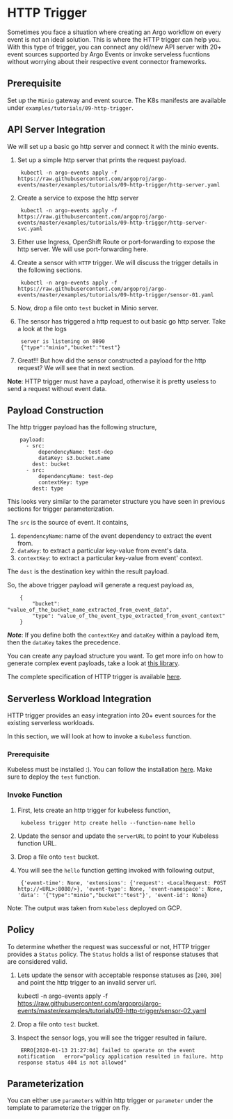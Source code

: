 # HTTP Trigger

Sometimes you face a situation where creating an Argo workflow on every event 
is not an ideal solution. This is where the HTTP trigger can help you. With this type of trigger, you can
connect any old/new API server with 20+ event sources supported by Argo Events or invoke serveless fucntions
without worrying about their respective event connector frameworks.

## Prerequisite
Set up the `Minio` gateway and event source. The K8s manifests are available under `examples/tutorials/09-http-trigger`.

## API Server Integration
We will set up a basic go http server and connect it with the minio events.

1. Set up a simple http server that prints the request payload.

        kubectl -n argo-events apply -f https://raw.githubusercontent.com/argoproj/argo-events/master/examples/tutorials/09-http-trigger/http-server.yaml

2. Create a service to expose the http server

        kubectl -n argo-events apply -f https://raw.githubusercontent.com/argoproj/argo-events/master/examples/tutorials/09-http-trigger/http-server-svc.yaml

3. Either use Ingress, OpenShift Route or port-forwarding to expose the http server. We will
   use port-forwarding here.

4. Create a sensor with `HTTP` trigger. We will discuss the trigger details in the following sections.

        kubectl -n argo-events apply -f https://raw.githubusercontent.com/argoproj/argo-events/master/examples/tutorials/09-http-trigger/sensor-01.yaml

5. Now, drop a file onto `test` bucket in Minio server.

6. The sensor has triggered a http request to out basic go http server. Take a look at the logs

        server is listening on 8090
        {"type":"minio","bucket":"test"}

7. Great!!! But how did the sensor constructed a payload for the http request? We will see that in next section.

**Note**: HTTP trigger must have a payload, otherwise it is pretty useless to send a request without event data.

## Payload Construction
The http trigger payload has the following structure,

        payload:
          - src:
              dependencyName: test-dep
              dataKey: s3.bucket.name
            dest: bucket
          - src:
              dependencyName: test-dep
              contextKey: type
            dest: type

This looks very similar to the parameter structure you have seen in previous sections for trigger parameterization.

The `src` is the source of event. It contains,

  1. `dependencyName`: name of the event dependency to extract the event from.
  2. `dataKey`: to extract a particular key-value from event's data.
  3. `contextKey`: to extract a particular key-value from event' context.

The `dest` is the destination key within the result payload.

So, the above trigger payload will generate a request payload as,

        {
            "bucket": "value_of_the_bucket_name_extracted_from_event_data",
            "type": "value_of_the_event_type_extracted_from_event_context"
        }


**_Note_**: If you define both the `contextKey` and `dataKey` within a payload item, then
the `dataKey` takes the precedence.

You can create any payload structure you want. To get more info on how to 
generate complex event payloads, take a look at [this library](https://github.com/tidwall/sjson).

The complete specification of HTTP trigger is available [here](https://github.com/argoproj/argo-events/blob/master/api/sensor.md#httptrigger).

## Serverless Workload Integration
HTTP trigger provides an easy integration into 20+ event sources for the existing serverless workloads.

In this section, we will look at how to invoke a `Kubeless` function.

### Prerequisite
Kubeless must be installed :). You can follow the installation [here](https://kubeless.io/docs/quick-start/).
Make sure to deploy the `test` function.

### Invoke Function
1. First, lets create an http trigger for kubeless function,

        kubeless trigger http create hello --function-name hello

2. Update the sensor and update the `serverURL` to point to your Kubeless function URL.

3. Drop a file onto `test` bucket.

4. You will see the `hello` function getting invoked with following output,


        {'event-time': None, 'extensions': {'request': <LocalRequest: POST http://<URL>:8080/>}, 'event-type': None, 'event-namespace': None, 'data': '{"type":"minio","bucket":"test"}', 'event-id': None}

Note: The output was taken from `Kubeless` deployed on GCP.

## Policy
To determine whether the request was successful or not, HTTP trigger provides a `Status` policy.
The `Status` holds a list of response statuses that are considered valid.

1. Lets update the sensor with acceptable response statuses as [`200`, `300`] and point the http trigger to an invalid server url.

   kubectl -n argo-events apply -f https://raw.githubusercontent.com/argoproj/argo-events/master/examples/tutorials/09-http-trigger/sensor-02.yaml

2. Drop a file onto `test` bucket.

3. Inspect the sensor logs, you will see the trigger resulted in failure.

        ERRO[2020-01-13 21:27:04] failed to operate on the event notification   error="policy application resulted in failure. http response status 404 is not allowed"

## Parameterization
You can either use `parameters` within http trigger or `parameter` under the template to parameterize
the trigger on fly.
